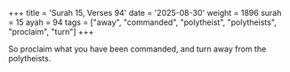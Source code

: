 +++
title = 'Surah 15, Verses 94'
date = '2025-08-30'
weight = 1896
surah = 15
ayah = 94
tags = ["away", "commanded", "polytheist", "polytheists", "proclaim", "turn"]
+++

So proclaim what you have been commanded, and turn away from the polytheists.